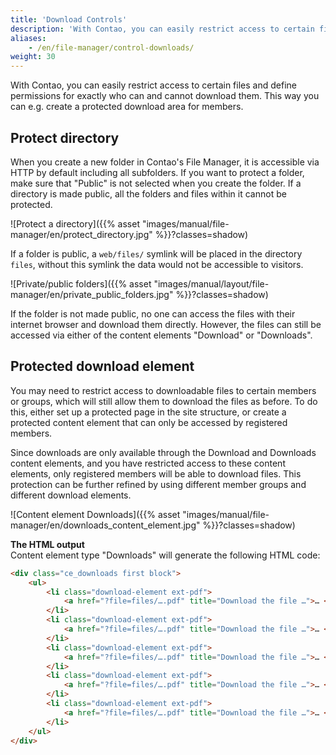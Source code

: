 ```yaml
---
title: 'Download Controls'
description: 'With Contao, you can easily restrict access to certain files and define exactly who can and cannot download them.'
aliases:
    - /en/file-manager/control-downloads/
weight: 30
---
```


With Contao, you can easily restrict access to certain files and define permissions for exactly who can and cannot 
download them. This way you can e.g. create a protected download area for members.


## Protect directory

When you create a new folder in Contao's File Manager, it is accessible via HTTP by default including all subfolders.
If you want to protect a folder, make sure that "Public" is not selected when you create the folder. If a directory is 
made public, all the folders and files within it cannot be protected.

![Protect a directory]({{% asset "images/manual/file-manager/en/protect_directory.jpg" %}}?classes=shadow)

If a folder is public, a `web/files/` symlink will be placed in the directory `files`, without this symlink the data 
would not be accessible to visitors.

![Private/public folders]({{% asset "images/manual/layout/file-manager/en/private_public_folders.jpg" %}}?classes=shadow)

If the folder is not made public, no one can access the files with their internet browser and download them directly. 
However, the files can still be accessed via either of the content elements "Download" or "Downloads".

## Protected download element

You may need to restrict access to downloadable files to certain members or groups, which will still allow them to 
download the files as before. To do this, either set up a protected page in the site structure, or create a protected content element that can 
only be accessed by registered members.

Since downloads are only available through the Download and Downloads content elements, and you have restricted access 
to these content elements, only registered members will be able to download files. This protection can be further refined 
by using different member groups and different download elements.

![Content element Downloads]({{% asset "images/manual/file-manager/en/downloads_content_element.jpg" %}}?classes=shadow)

**The HTML output**  
 Content element type "Downloads" will generate the following HTML code:

```html
<div class="ce_downloads first block">
    <ul>
        <li class="download-element ext-pdf">
            <a href="?file=files/….pdf" title="Download the file …">… <span class="size">(… KiB)</span></a>
        </li>
        <li class="download-element ext-pdf">
            <a href="?file=files/….pdf" title="Download the file …">… <span class="size">(… KiB)</span></a>
        </li>
        <li class="download-element ext-pdf">
            <a href="?file=files/….pdf" title="Download the file …">… <span class="size">(… KiB)</span></a>
        </li>
        <li class="download-element ext-pdf">
            <a href="?file=files/….pdf" title="Download the file …">… <span class="size">(… KiB)</span></a>
        </li>
        <li class="download-element ext-pdf">
            <a href="?file=files/….pdf" title="Download the file …">… <span class="size">(… KiB)</span></a>
        </li>
    </ul>
</div>
```
